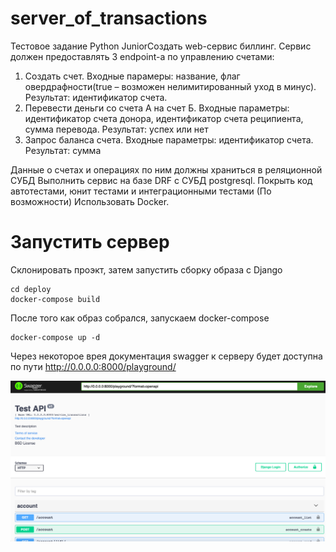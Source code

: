 # server_of_transactions
Тестовое задание Python JuniorСоздать web-сервис биллинг. Сервис должен предоставлять 3 endpoint-а по управлению счетами:
1. Создать счет. Входные парамеры: название, флаг овердрафности(true – возможен нелимитированный уход в минус). Результат: идентификатор счета.
2. Перевести деньги со счета А на счет Б. Входные параметры: идентификатор счета донора, идентификатор счета реципиента, сумма перевода. Результат: успех или нет
3. Запрос баланса счета. Входные параметры: идентификатор счета. Результат: сумма

Данные о счетах и операциях по ним должны храниться в реляционной СУБД
Выполнить сервис на базе DRF с СУБД postgresql.
Покрыть код автотестами, юнит тестами и интеграционными тестами (По возможности)
Использовать Docker.

# Запустить сервер
Склонировать проэкт, затем запустить сборку образа с Django 
    
    cd deploy
    docker-compose build

После того как образ собрался, запускаем docker-compose

    docker-compose up -d

Через некоторое врея документация swagger к серверу будет доступна по 
пути http://0.0.0.0:8000/playground/

![alt-text](./res/swagger_doc.png "optional-title")
